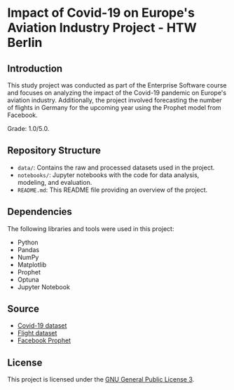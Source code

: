 # Impact of Covid-19 on Europe's Aviation Industry Project - HTW Berlin

## Introduction
This study project was conducted as part of the Enterprise Software course and focuses on analyzing the impact of the Covid-19 pandemic on Europe's aviation industry. Additionally, the project involved forecasting the number of flights in Germany for the upcoming year using the Prophet model from Facebook.

Grade: 1.0/5.0.

## Repository Structure

- `data/`: Contains the raw and processed datasets used in the project.
- `notebooks/`: Jupyter notebooks with the code for data analysis, modeling, and evaluation.
- `README.md`: This README file providing an overview of the project.

## Dependencies

The following libraries and tools were used in this project:

- Python
- Pandas
- NumPy
- Matplotlib
- Prophet
- Optuna
- Jupyter Notebook

## Source
* [Covid-19 dataset](https://ansperformance.eu/reference/dataset/airport-traffic/)
* [Flight dataset](https://ourworldindata.org/covid-vaccinations)
* [Facebook Prophet](https://facebook.github.io/prophet/docs/quick_start.html)

## License
This project is licensed under the [GNU General Public License 3](https://www.gnu.org/licenses/gpl-3.0).


